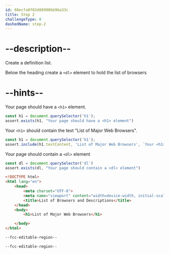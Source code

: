 ```yaml
---
id: 68ecfa0f03d88990bb96a33c
title: Step 2
challengeType: 0
dashedName: step-2
---
```


# --description--
Create a definition list. 

Below the heading create a `<dl>` element to hold the list of browsers

# --hints--

Your page should have a `<h1>` element.

```js
const h1 = document.querySelector('h1');
assert.exists(h1, "Your page should have a <h1> element")
```

Your `<h1>` should contain the text "List of Major Web Browsers".

```js
const h1 = document.querySelector('h1');
assert.include(h1.textContent, 'List of Major Web Browsers', `Your <h1> should contain the text "List of Major Web Browsers".`);
```

Your page should contain a `<dl>` element

```js
const dl = document.querySelector('dl')
assert.exists(dl, "Your page should contain a <dl> element")
```


```html
<!DOCTYPE html> 
<html lang="en"> 
    <head> 
        <meta charset="UTF-8"> 
        <meta name="viewport" content="width=device-width, initial-scale=1.0"> 
        <title>List of Browsers and Descriptions</title> 
    </head> 
    <body> 
        <h1>List of Major Web Browsers</h1> 

    </body> 
</html>

--fcc-editable-region--

--fcc-editable-region--
```

